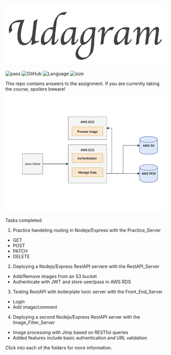 ![logo](logo.png)
-------------------
![pass](https://img.shields.io/badge/build-passing-brightgreen.svg)
![GitHub](https://img.shields.io/github/license/dsalazar10/App-Udagram.svg) 
![Language](https://img.shields.io/badge/Language-Typescript-blue.svg)
![size](https://img.shields.io/github/repo-size/dsalazar10/App-Udagram.svg)

This repo contains answers to the assignment. If you are currently taking the course, spoilers beware!

![](Main.png)

Tasks completed:
1) Practice handeling routing in Nodejs/Express with the Practice_Server
- GET
- POST
- PATCH
- DELETE

2) Deploying a Nodejs/Express RestAPI servere with the RestAPI_Server
- Add/Remove images from an S3 bucket
- Authenticate with JWT and store user/pass in AWS RDS

3) Testing RestAPI with boilerplate Ionic server with the Front_End_Server
- Login
- Add image/comment

4) Deploying a second Nodejs/Express RestAPI server with the Image_Filter_Server
- Image processing with Jimp based on RESTful queries
- Added features include basic authentication and URL validation

Click into each of the folders for more information.
